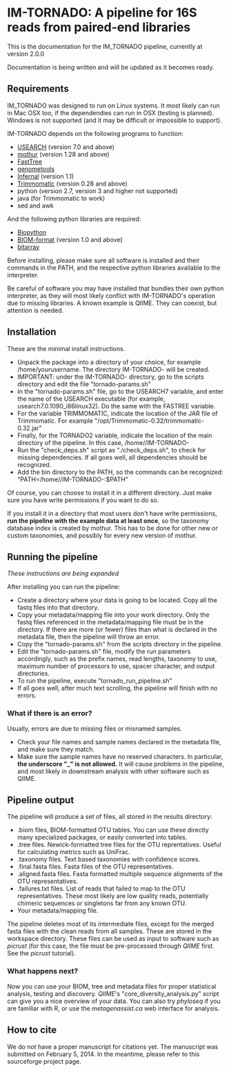 # IM-TORNADO: A pipeline for 16S reads from paired-end libraries

This is the documentation for the IM_TORNADO pipeline, currently at version 2.0.0

Documentation is being written and will be updated as it becomes ready.

## Requirements

IM_TORNADO was designed to run on Linux systems. It most likely can run in Mac OSX too, if the dependendies can run in OSX (testing is planned). Windows is not supported (and it may be difficult or impossible to support).

IM-TORNADO depends on the following programs to function:

* [USEARCH](http://drive5.com/usearch "USEARCH website") (version 7.0 and above)
* [mothur](http://mothur.org "mothur website") (version 1.28 and above)
* [FastTree](http://www.microbesonline.org/fasttree "FastTree website")
* [genometools](http"//genometools.org "genometools website")
* [Infernal](http://infernal.janelia.edu "Infernal website") (version 1.1)
* [Trimmomatic](http://usadellab.org/cms/?page=trimmomatic "Trimmomatic website") (version 0.28 and above)
* python (version 2.7, version 3 and higher not supported)
* java (for Trimmomatic to work)
* sed and awk

And the following python libraries are required:

* [Biopython](http://biopython.org "Biopython website")
* [BIOM-format](http://biom-format.org "BIOM-format website") (version 1.0 and above)
* [bitarray](https://pypi.python.org/pypi/bitarray "bitarray package website")

Before installing, please make sure all software is installed and their commands in the PATH, and the respective python libraries available to the interpreter.

Be careful of software you may have installed that bundles their own python interpreter, as they will most likely conflict with IM-TORNADO's operation due to missing libraries. A known example is QIIME. They can coexist, but attention is needed.

## Installation

These are the minimal install instructions. 

* Unpack the package into a directory of your choice, for example /home/yourusername. The directory IM-TORNADO-<version> will be created.
* IMPORTANT: under the IM-TORNADO-<version> directory, go to the scripts directory and edit the file "tornado-params.sh"
* In the "tornado-params.sh" file, go to the USEARCH7 variable, and enter the name of the USEARCH executable (for example, usearch7.0.1090_i86linux32). Do the same with the FASTREE variable.
* For the variable TRIMMOMATIC, indicate the location of the JAR file of Trimmomatic. For example "/opt/Trimmomatic-0.32/trimmomatic-0.32.jar"
* Finally, for the TORNADO2 variable, indicate the location of the main directory of the pipeline. In this case, /home/<yourusername>/IM-TORNADO-<version>
* Run the "check_deps.sh" script as "./check_deps.sh", to check for missing dependencies. If all goes well, all dependencies should be recognized.
* Add the bin directory to the PATH, so the commands can be recognized: "PATH=/home/<yourusername>/IM-TORNADO-<version>:$PATH"

Of course, you can choose to install it in a different directory. Just make sure you have write permissions if you want to do so.

If you install it in a directory that most users don't have write permissions, **run the pipeline with the example data at least once**, so the taxonomy database index is created by mothur. This has to be done for other new or custom taxonomies, and possibly for every new version of mothur.

## Running the pipeline

_These instructions are being expanded_

After installing you can run the pipeline:

* Create a directory where your data is going to be located. Copy all the fastq files into that directory.
* Copy your metadata/mapping file into your work directory. Only the fastq files referenced in the metadata/mapping file must be in the directory. If there are more (or fewer) files than what is declared in the metadata file, then the pipeline will throw an error.
* Copy the "tornado-params.sh" from the scripts directory in the pipeline.
* Edit the "tornado-params.sh" file, modify the run parameters accordingly, such as the prefix names, read lengths, taxonomy to use, maximum number of processors to use, spacer character, and output directories.
* To run the pipeline, execute "tornado_run_pipeline.sh"
* If all goes well, after much text scrolling, the pipeline will finish with no errors.

### What if there is an error?

Usually, errors are due to missing files or misnamed samples.

* Check your file names and sample names declared in the metadata file, and make sure they match.
* Make sure the sample names have no reserved characters. In particular, **the underscore "_" is not allowed.** It will cause problems in the pipeline, and most likely in downstream analysis with other software such as QIIME.

## Pipeline output

The pipeline will produce a set of files, all stored in the results directory:

* .biom files, BIOM-formatted OTU tables. You can use these directly many specialized packages, or easily converted into tables.
* .tree files. Newick-formatted tree files for the OTU reprentatives. Useful for calculating metrics such as UniFrac.
* .taxonomy files. Text based taxonomies with confidence scores.
* .final.fasta files. Fasta files of the OTU representatives.
* .aligned.fasta files. Fasta formatted multiple sequence alignments of the OTU representatives.
* .failures.txt files. List of reads that failed to map to the OTU representatives. These most likely are low quality reads, potentially chimeric sequences or singletons far from any known OTU.
* Your metadata/mapping file.

The pipeline deletes most of its intermediate files, except for the merged fasta files with the clean reads from all samples. These are stored in the workspace directory. These files can be used as input to software such as _picrust_ (for this case, the file must be pre-processed through _QIIME_ first. See the _picrust_ tutorial).

### What happens next?

Now you can use your BIOM, tree and metadata files for proper statistical analysis, testing and discovery. _QIIME_'s "core\_diversity\_analysis.py" script can give you a nice overview of your data. You can also try _phyloseq_ if you are familiar with R, or use the _metagenassist.ca_ web interface for analysis.

## How to cite

We do not have a proper manuscript for citations yet. The manuscript was submitted on February 5, 2014. In the meantime, please refer to this sourceforge project page.